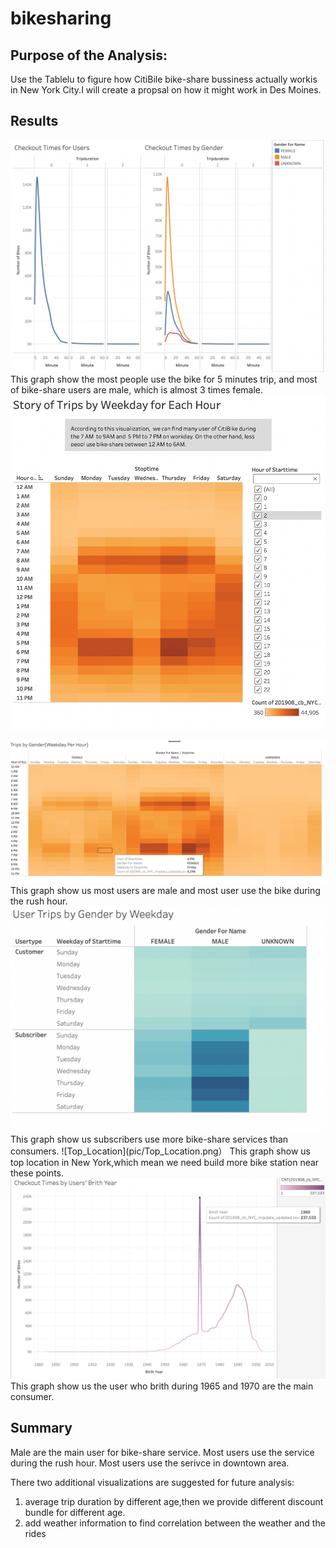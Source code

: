 # bikesharing
## Purpose of the Analysis:
Use the Tablelu to figure how CitiBile bike-share bussiness actually workis in New York City.I will create a propsal on how it might work in Des Moines.

## Results
![checkout_time_for_userorgender](pic/checkout_time_for_userorgender.png)
This graph show the most people use the bike for 5 minutes trip, and most of bike-share users are male, which is almost 3 times female.
![2](pic/2.png)

![Trips_by_Gender](pic/Trips_by_Gender.png)
This graph show us most users are male and most user use the bike during the rush hour.
![4](pic/4.png)
This graph show us subscribers use more bike-share services than consumers.
![Top_Location](pic/Top_Location.png）
This graph show us top location in New York,which mean we need build more bike station near these points.
![Users_Brith_Year](pic/Users_Brith_Year.png)
This graph show us the user who brith during 1965 and 1970 are the main consumer.

## Summary
Male are the main user for bike-share service. Most users use the service during the rush hour. Most users use the serivce in downtown area.

There two additional visualizations are suggested for future analysis:
1. average trip duration by different age,then we provide different  discount bundle for different age.
2. add weather information to find correlation between the weather and the rides
